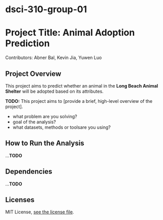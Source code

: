 # dsci-310-group-01

# Project Title: Animal Adoption Prediction
Contributors: 
Abner Bal,
Kevin Jia,
Yuwen Luo


## Project Overview
This project aims to predict whether an animal in the **Long Beach Animal Shelter** will be adopted based on its attributes.

**TODO:**
This project aims to [provide a brief, high-level overview of the project]. 
- what problem are you solving?
- goal of the analysis?
- what datasets, methods or toolsare you using?

## How to Run the Analysis
...**TODO**

## Dependencies
...**TODO**

## Licenses
MIT License, [see the license file](LICENSE.md).


